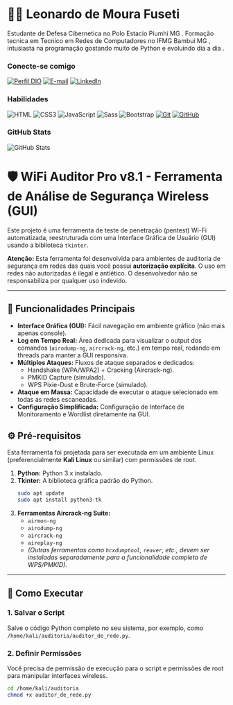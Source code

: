 # 👋🏻 Leonardo de Moura Fuseti

Estudante de Defesa Cibernetica no Polo Estacio Piumhi MG . Formação tecnica em Tecnico em Redes de Computadores no IFMG Bambui MG , intusiasta na programação gostando muito de Python e evoluindo dia a dia .

### Conecte-se comigo

[![Perfil DIO](https://img.shields.io/badge/-Meu%20Perfil%20na%20DIO-30A3DC?style=for-the-badge)](https://www.dio.me/users/mourafuseti)
[![E-mail](https://img.shields.io/badge/-Email-000?style=for-the-badge&logo=microsoft-outlook&logoColor=E94D5F)](mailto:mourafuseti@gmail.com)
[![LinkedIn](https://img.shields.io/badge/-LinkedIn-000?style=for-the-badge&logo=linkedin&logoColor=30A3DC)](https://www.linkedin.com/in/leonardo-moura-fuseti-4052b0359/)

### Habilidades

![HTML](https://img.shields.io/badge/HTML-000?style=for-the-badge&logo=html5&logoColor=30A3DC)
![CSS3](https://img.shields.io/badge/CSS3-000?style=for-the-badge&logo=css3&logoColor=E94D5F)
![JavaScript](https://img.shields.io/badge/JavaScript-000?style=for-the-badge&logo=javascript&logoColor=F0DB4F)
![Sass](https://img.shields.io/badge/SASS-000?style=for-the-badge&logo=sass&logoColor=CD6799)
![Bootstrap](https://img.shields.io/badge/bootstrap-000?style=for-the-badge&logo=bootstrap&logoColor=553C7B)
[![Git](https://img.shields.io/badge/Git-000?style=for-the-badge&logo=git&logoColor=E94D5F)](https://git-scm.com/doc)
[![GitHub](https://img.shields.io/badge/GitHub-000?style=for-the-badge&logo=github&logoColor=30A3DC)](https://docs.github.com/)

### GitHub Stats

![GitHub Stats](https://github-readme-stats.vercel.app/api?username=mourafuseti&theme=transparent&bg_color=000&border_color=30A3DC&show_icons=true&icon_color=30A3DC&title_color=E94D5F&text_color=FFF)

# 🛡️ WiFi Auditor Pro v8.1 - Ferramenta de Análise de Segurança Wireless (GUI)

Este projeto é uma ferramenta de teste de penetração (pentest) Wi-Fi automatizada, reestruturada com uma Interface Gráfica de Usuário (GUI) usando a biblioteca `tkinter`.

**Atenção:** Esta ferramenta foi desenvolvida para ambientes de auditoria de segurança em redes das quais você possui **autorização explícita**. O uso em redes não autorizadas é ilegal e antiético. O desenvolvedor não se responsabiliza por qualquer uso indevido.

---

## 🎯 Funcionalidades Principais

* **Interface Gráfica (GUI):** Fácil navegação em ambiente gráfico (não mais apenas console).
* **Log em Tempo Real:** Área dedicada para visualizar o output dos comandos (`airodump-ng`, `aircrack-ng`, etc.) em tempo real, rodando em threads para manter a GUI responsiva.
* **Múltiplos Ataques:** Fluxos de ataque separados e dedicados:
    * Handshake (WPA/WPA2) + Cracking (Aircrack-ng).
    * PMKID Capture (simulado).
    * WPS Pixie-Dust e Brute-Force (simulado).
* **Ataque em Massa:** Capacidade de executar o ataque selecionado em todas as redes escaneadas.
* **Configuração Simplificada:** Configuração de Interface de Monitoramento e Wordlist diretamente na GUI.

## ⚙️ Pré-requisitos

Esta ferramenta foi projetada para ser executada em um ambiente Linux (preferencialmente **Kali Linux** ou similar) com permissões de root.

1.  **Python:** Python 3.x instalado.
2.  **Tkinter:** A biblioteca gráfica padrão do Python.
    ```bash
    sudo apt update
    sudo apt install python3-tk
    ```
3.  **Ferramentas Aircrack-ng Suite:**
    * `airmon-ng`
    * `airodump-ng`
    * `aircrack-ng`
    * `aireplay-ng`
    * *(Outras ferramentas como `hcxdumptool`, `reaver`, etc., devem ser instaladas separadamente para a funcionalidade completa de WPS/PMKID).*

---

## 🚀 Como Executar

### 1. Salvar o Script

Salve o código Python completo no seu sistema, por exemplo, como `/home/kali/auditoria/auditor_de_rede.py`.

### 2. Definir Permissões

Você precisa de permissão de execução para o script e permissões de root para manipular interfaces wireless.

```bash
cd /home/kali/auditoria
chmod +x auditor_de_rede.py
